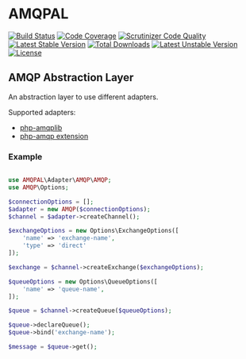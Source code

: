 # AMQPAL

[![Build Status](https://scrutinizer-ci.com/g/thomasvargiu/AMQPAL/badges/build.png?b=master)](https://scrutinizer-ci.com/g/thomasvargiu/AMQPAL/build-status/master)
[![Code Coverage](https://scrutinizer-ci.com/g/thomasvargiu/AMQPAL/badges/coverage.png?b=master)](https://scrutinizer-ci.com/g/thomasvargiu/AMQPAL/?branch=master)
[![Scrutinizer Code Quality](https://scrutinizer-ci.com/g/thomasvargiu/AMQPAL/badges/quality-score.png?b=master)](https://scrutinizer-ci.com/g/thomasvargiu/AMQPAL/?branch=master)
[![Latest Stable Version](https://poser.pugx.org/thomasvargiu/AMQPAL/v/stable)](https://packagist.org/packages/thomasvargiu/AMQPAL)
[![Total Downloads](https://poser.pugx.org/thomasvargiu/AMQPAL/downloads)](https://packagist.org/packages/thomasvargiu/AMQPAL)
[![Latest Unstable Version](https://poser.pugx.org/thomasvargiu/AMQPAL/v/unstable)](https://packagist.org/packages/thomasvargiu/AMQPAL)
[![License](https://poser.pugx.org/thomasvargiu/rabbitmq-module/license)](https://packagist.org/packages/thomasvargiu/AMQPAL)

## AMQP Abstraction Layer

An abstraction layer to use different adapters.

Supported adapters:

- [php-amqplib](https://github.com/php-amqplib/php-amqplib)
- [php-amqp extension](https://github.com/pdezwart/php-amqp)

### Example

```php

use AMQPAL\Adapter\AMQP\AMQP;
use AMQP\Options;

$connectionOptions = [];
$adapter = new AMQP($connectionOptions);
$channel = $adapter->createChannel();

$exchangeOptions = new Options\ExchangeOptions([
    'name' => 'exchange-name',
    'type' => 'direct'
]);

$exchange = $channel->createExchange($exchangeOptions);

$queueOptions = new Options\QueueOptions([
    'name' => 'queue-name',
]);

$queue = $channel->createQueue($queueOptions);

$queue->declareQueue();
$queue->bind('exchange-name');

$message = $queue->get();

```
